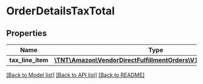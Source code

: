 # OrderDetailsTaxTotal

## Properties
Name | Type | Description | Notes
------------ | ------------- | ------------- | -------------
**tax_line_item** | [**\TNT\Amazon\VendorDirectFulfillmentOrders\V1\Model\TaxLineItem**](TaxLineItem.md) | Tax details. | [optional] 

[[Back to Model list]](../README.md#documentation-for-models) [[Back to API list]](../README.md#documentation-for-api-endpoints) [[Back to README]](../README.md)


